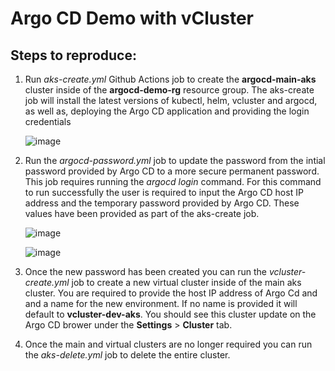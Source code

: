 # Argo CD Demo with vCluster

## Steps to reproduce:
  1. Run *aks-create.yml* Github Actions job to create the **argocd-main-aks** cluster inside of the **argocd-demo-rg** resource group.
     The aks-create job will install the latest versions of kubectl, helm, vcluster and argocd, as well as, deploying the Argo CD application and providing the login credentials

     ![image](https://github.com/talbot2/argocd/assets/99027661/4e3548b5-c52a-4cd1-9663-d90627d03515)

  3. Run the *argocd-password.yml* job to update the password from the intial password provided by Argo CD to a more secure permanent password. This job requires running the *argocd login* command.
     For this command to run successfully the user is required to input the Argo CD host IP address and the temporary password provided by Argo CD. These values have been provided as part of the aks-create job.

     ![image](https://github.com/talbot2/argocd/assets/99027661/b14a8530-824a-4bab-bf59-a203cb8f4d90)

     ![image](https://github.com/talbot2/argocd/assets/99027661/336db01c-0938-4176-a20f-e98ded5f01ed)

  5. Once the new password has been created you can run the *vcluster-create.yml* job to create a new virtual cluster inside of the main aks cluster. You are required to provide the host IP address of Argo Cd and
     and a name for the new environment. If no name is provided it will default to **vcluster-dev-aks**. You should see this cluster update on the Argo CD brower under the **Settings** > **Cluster** tab.

  6. Once the main and virtual clusters are no longer required you can run the *aks-delete.yml* job to delete the entire cluster.
